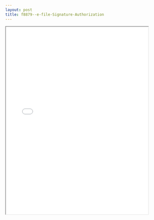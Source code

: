 ```yaml
---
layout: post
title: f8879--e-file-Signature-Authorization
---
```


<div class="pdf-container">
<iframe src="/ea/assets/pdfs/f8879--e-file-Signature-Authorization.pdf" height="600" width="90%" allowFullScreen="true"></iframe>
</div>

